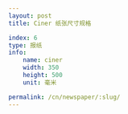 ```yaml
---
layout: post
title: Ciner 纸张尺寸规格

index: 6
type: 报纸
info:
    name: ciner
    width: 350
    height: 500
    unit: 毫米

permalink: /cn/newspaper/:slug/
---
```



